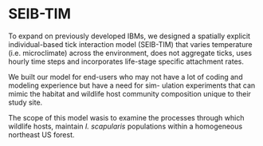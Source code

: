 # SEIB-TIM

To expand on previously developed IBMs, we designed a spatially explicit individual-based tick interaction model (SEIB-TIM) that varies temperature (i.e. microclimate) across the environment, does not aggregate ticks, uses hourly time steps and incorporates life-stage specific attachment rates. 

We built our model for end-users who may not have a lot of coding and modeling experience but have a need for sim- ulation experiments that can mimic the habitat and wildlife host community composition unique to their study site. 

The scope of this model wasis to examine the processes through which wildlife hosts,  maintain _I. scapularis_ populations within a homogeneous northeast US forest.
